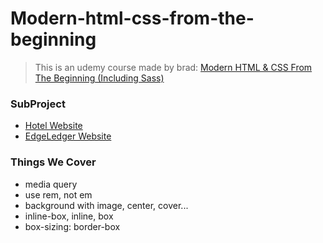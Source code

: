 # Modern-html-css-from-the-beginning

> This is an udemy course made by brad: [Modern HTML & CSS From The Beginning (Including Sass)](https://www.udemy.com/course/modern-html-css-from-the-beginning/)

### SubProject

* [Hotel Website](./hotel-website)
* [EdgeLedger Website](./edgeledger-website)

### Things We Cover

* media query
* use rem, not em
* background with image, center, cover...
* inline-box, inline, box
* box-sizing: border-box